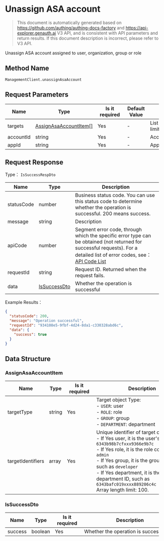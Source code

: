 # Unassign ASA account

<!--
Warning ⚠️:
Do not modify this document directly,
https://github\.com/Authing/authing-docs-factory
Use this project to generate
-->

<LastUpdated />

> This document is automatically generated based on https://github.com/authing/authing-docs-factory and https://api-explorer.genauth.ai V3 API, and is consistent with API parameters and return results. If this document description is incorrect, please refer to V3 API.

Unassign ASA account assigned to user, organization, group or role

## Method Name

`ManagementClient.unassignAsaAccount`

## Request Parameters

| Name      | Type                                                       | <div style="width:80px">Is it required</div> | <div style="width:60px">Default Value</div> | <div style="width:300px">Description</div>          | <div style="width:200px">Example Value</div> |
| --------- | ---------------------------------------------------------- | -------------------------------------------- | ------------------------------------------- | --------------------------------------------------- | -------------------------------------------- |
| targets   | <a href="#AssignAsaAccountItem">AssignAsaAccountItem[]</a> | Yes                                          | -                                           | List of associated objects. Array length limit: 10. |                                              |
| accountId | string                                                     | Yes                                          | -                                           | Account ID to be associated                         | `6228edaxxxxxxxxcade3a3d9`                   |
| appId     | string                                                     | Yes                                          | -                                           | Application ID                                      | `62a50xxxxxxxxxxxd15d57c7`                   |

## Request Response

Type： `IsSuccessRespDto`

| Name       | Type                                     | Description                                                                                                                                                                                                                                                                                                                                       |
| ---------- | ---------------------------------------- | ------------------------------------------------------------------------------------------------------------------------------------------------------------------------------------------------------------------------------------------------------------------------------------------------------------------------------------------------- |
| statusCode | number                                   | Business status code. You can use this status code to determine whether the operation is successful. 200 means success.                                                                                                                                                                                                                           |
| message    | string                                   | Description                                                                                                                                                                                                                                                                                                                                       |
| apiCode    | number                                   | Segment error code, through which the specific error type can be obtained (not returned for successful requests). For a detailed list of error codes, see：[API Code List](https://api-explorer.genauth.ai/?tag=group/%E5%BC%80%E5%8F%91%E5%87%86%E5%A4%87#tag/%E5%BC%80%E5%8F%91%E5%87%86%E5%A4%87/%E9%94%99%E8%AF%AF%E5%A4%84%E7%90%86/apiCode) |
| requestId  | string                                   | Request ID. Returned when the request fails.                                                                                                                                                                                                                                                                                                      |
| data       | <a href="#IsSuccessDto">IsSuccessDto</a> | Whether the operation is successful                                                                                                                                                                                                                                                                                                               |

Example Results：

```json
{
  "statusCode": 200,
  "message": "Operation successful",
  "requestId": "934108e5-9fbf-4d24-8da1-c330328abd6c",
  "data": {
    "success": true
  }
}
```

## Data Structure

### <a id="AssignAsaAccountItem"></a> AssignAsaAccountItem

| Name              | Type   | <div style="width:80px">Is it required</div> | <div style="width:300px">Description</div>                                                                                                                                                                                                                                                                                                        | <div style="width:200px">Example Value</div> |
| ----------------- | ------ | -------------------------------------------- | ------------------------------------------------------------------------------------------------------------------------------------------------------------------------------------------------------------------------------------------------------------------------------------------------------------------------------------------------- | -------------------------------------------- |
| targetType        | string | Yes                                          | Target object Type:<br>- `USER`: user<br>- `ROLE`: role<br>- `GROUP`: group<br>- `DEPARTMENT`: department<br>                                                                                                                                                                                                                                     | USER                                         |
| targetIdentifiers | array  | Yes                                          | Unique identifier of target object:<br>- If Yes user, it is the user's ID, such as `6343b98b7cfxxx9366e9b7c`<br>- If Yes role, it is the role code, such as `admin`<br>- If Yes group, it is the group code, such as `developer`<br>- If Yes department, it is the department ID, such as `6343bafc019xxxx889206c4c`<br> Array length limit: 100. | `["userId1","userId2"]`                      |

### <a id="IsSuccessDto"></a> IsSuccessDto

| Name    | Type    | <div style="width:80px">Is it required</div> | <div style="width:300px">Description</div> | <div style="width:200px">Example Value</div> |
| ------- | ------- | -------------------------------------------- | ------------------------------------------ | -------------------------------------------- |
| success | boolean | Yes                                          | Whether the operation is successful        | `true`                                       |
